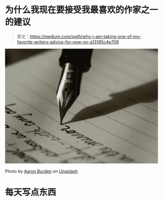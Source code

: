# 为什么我现在要接受我最喜欢的作家之一的建议

> 原文：<https://medium.com/swlh/why-i-am-taking-one-of-my-favorite-writers-advice-for-now-on-a13185c4e709>

![](img/ebe550dc6ea5545b0260cc442f5a94f7.png)

Photo by [Aaron Burden](https://unsplash.com/@aaronburden?utm_source=medium&utm_medium=referral) on [Unsplash](https://unsplash.com?utm_source=medium&utm_medium=referral)

# 每天写点东西